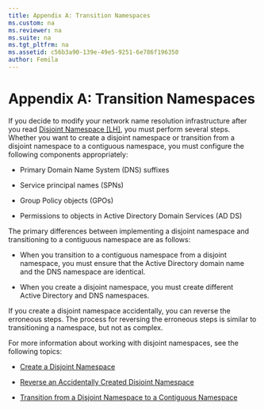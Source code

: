 ```yaml
---
title: Appendix A: Transition Namespaces
ms.custom: na
ms.reviewer: na
ms.suite: na
ms.tgt_pltfrm: na
ms.assetid: c56b3a90-139e-49e5-9251-6e786f196350
author: Femila
---
```

# Appendix A: Transition Namespaces
If you decide to modify your network name resolution infrastructure after you read [Disjoint Namespace \[LH\]](assetId:///9b519506-a37f-4810-b0c5-4bb151f553c0), you must perform several steps. Whether you want to create a disjoint namespace or transition from a disjoint namespace to a contiguous namespace, you must configure the following components appropriately:  
  
-   Primary Domain Name System \(DNS\) suffixes  
  
-   Service principal names \(SPNs\)  
  
-   Group Policy objects \(GPOs\)  
  
-   Permissions to objects in Active Directory Domain Services \(AD DS\)  
  
The primary differences between implementing a disjoint namespace and transitioning to a contiguous namespace are as follows:  
  
-   When you transition to a contiguous namespace from a disjoint namespace, you must ensure that the Active Directory domain name and the DNS namespace are identical.  
  
-   When you create a disjoint namespace, you must create different Active Directory and DNS namespaces.  
  
If you create a disjoint namespace accidentally, you can reverse the erroneous steps. The process for reversing the erroneous steps is similar to transitioning a namespace, but not as complex.  
  
For more information about working with disjoint namespaces, see the following topics:  
  
-   [Create a Disjoint Namespace](Create-a-Disjoint-Namespace.md)  
  
-   [Reverse an Accidentally Created Disjoint Namespace](Reverse-an-Accidentally-Created-Disjoint-Namespace.md)  
  
-   [Transition from a Disjoint Namespace to a Contiguous Namespace](Transition-from-a-Disjoint-Namespace-to-a-Contiguous-Namespace.md)  
  

